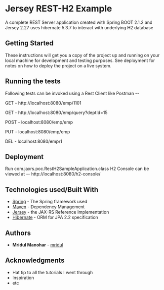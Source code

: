 # Jersey REST-H2 Example

A complete REST Server application created with Spring BOOT 2.1.2 and Jersey 2.27
uses hibernate 5.3.7 to interact with underlying H2 database

## Getting Started

These instructions will get you a copy of the project up and running on your local machine for development and testing purposes.
See deployment for notes on how to deploy the project on a live system.


## Running the tests

Following tests can be invoked using a Rest Client like Postman --

GET - http://localhost:8080/emp/1101

GET - http://localhost:8080/emp/query?deptId=15

POST - localhost:8080/emp/emp

PUT - localhost:8080/emp/emp

DEL - localhost:8080/emp/1

## Deployment

Run com.jaxrs.poc.RestH2SampleApplication.class
H2 Console can be viewed at --  http://localhost:8080/h2-console/

## Technologies used/Built With

* [Spring](https://spring.io/projects/spring-boot) - The Spring framework used
* [Maven](https://maven.apache.org/) - Dependency Management
* [Jersey](https://jersey.github.io/) - the JAX-RS Reference Implementation
* [Hibernate](https://hibernate.org/orm/documentation/5.0/) - ORM for JPA 2.2 specification

## Authors

* **Mridul Manohar** - [mridul](https://github.com/mridulmanohar)


## Acknowledgments

* Hat tip to all the tutorials I went through
* Inspiration
* etc


